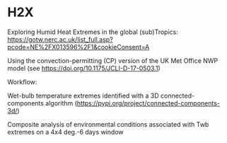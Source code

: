 # H2X

Exploring Humid Heat Extremes in the global (sub)Tropics: https://gotw.nerc.ac.uk/list_full.asp?pcode=NE%2FX013596%2F1&cookieConsent=A

Using the convection-permitting (CP) version of the UK Met Office NWP model (see https://doi.org/10.1175/JCLI-D-17-0503.1)


Workflow:

Wet-bulb temperature extremes identified with a 3D connected-components algorithm (https://pypi.org/project/connected-components-3d/)

Composite analysis of environmental conditions associated with Twb extremes on a 4x4 deg.-6 days window
